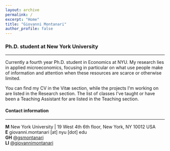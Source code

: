 ```yaml
---
layout: archive
permalink: /
excerpt: "Home"
title: "Giovanni Montanari"
author_profile: false
---
```


### Ph.D. student at New York University

---
Currently a fourth year Ph.D. student in Economics at NYU.
My research lies in applied microeconomics, focusing in particular on what use people make of information and attention when these resources are scarce or otherwise limited.

You can find my CV in the Vitæ section, while the projects I'm working on are listed in the Research section. The list of classes I've taught or have been a Teaching Assistant for are listed in the Teaching section.

#### Contact information

---
**M** New York University | 19 West 4th 6th floor, New York, NY 10012 USA  
**E** giovanni.montanari [at] nyu [dot] edu  
**GH** [@gsmontanari](https://github.com/gsmontanari)  
**LI** [@giovannimontanari](https://www.linkedin.com/in/giovannimontanari/)
